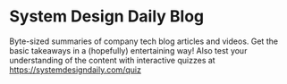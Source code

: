 # System Design Daily Blog

Byte-sized summaries of company tech blog articles and videos. Get the basic takeaways in a (hopefully) entertaining way! Also test your understanding of the content with interactive quizzes at https://systemdesigndaily.com/quiz
